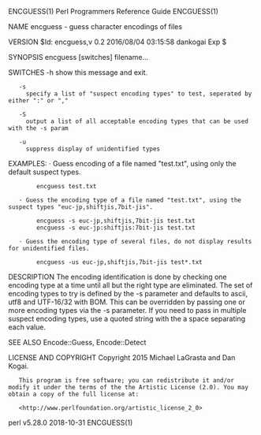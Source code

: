 ENCGUESS(1)                                                                  Perl Programmers Reference Guide                                                                 ENCGUESS(1)

NAME
       encguess - guess character encodings of files

VERSION
       $Id: encguess,v 0.2 2016/08/04 03:15:58 dankogai Exp $

SYNOPSIS
         encguess [switches] filename...

   SWITCHES
       -h
         show this message and exit.

       -s
         specify a list of "suspect encoding types" to test, seperated by either ":" or ","

       -S
         output a list of all acceptable encoding types that can be used with the -s param

       -u
         suppress display of unidentified types

   EXAMPLES:
       · Guess encoding of a file named "test.txt", using only the default suspect types.

            encguess test.txt

       · Guess the encoding type of a file named "test.txt", using the suspect types "euc-jp,shiftjis,7bit-jis".

            encguess -s euc-jp,shiftjis,7bit-jis test.txt
            encguess -s euc-jp:shiftjis:7bit-jis test.txt

       · Guess the encoding type of several files, do not display results for unidentified files.

            encguess -us euc-jp,shiftjis,7bit-jis test*.txt

DESCRIPTION
       The encoding identification is done by checking one encoding type at a time until all but the right type are eliminated. The set of encoding types to try is defined by the -s
       parameter and defaults to ascii, utf8 and UTF-16/32 with BOM. This can be overridden by passing one or more encoding types via the -s parameter. If you need to pass in multiple
       suspect encoding types, use a quoted string with the a space separating each value.

SEE ALSO
       Encode::Guess, Encode::Detect

LICENSE AND COPYRIGHT
       Copyright 2015 Michael LaGrasta and Dan Kogai.

       This program is free software; you can redistribute it and/or modify it under the terms of the the Artistic License (2.0). You may obtain a copy of the full license at:

       <http://www.perlfoundation.org/artistic_license_2_0>

perl v5.28.0                                                                            2018-10-31                                                                            ENCGUESS(1)
